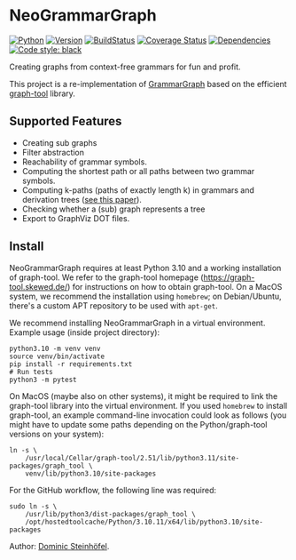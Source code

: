 # NeoGrammarGraph

[![Python](https://img.shields.io/pypi/pyversions/neo-grammar-graph.svg)](https://pypi.python.org/pypi/neo-grammar-graph/)
[![Version](https://img.shields.io/pypi/v/neo-grammar-graph)](https://pypi.python.org/pypi/neo-grammar-graph/)
[![BuildStatus](https://img.shields.io/github/actions/workflow/status/rindPHI/NeoGrammarGraph/test-gg.yml?branch=main)](https://img.shields.io/github/actions/workflow/status/rindPHI/NeoGrammarGraph/test-gg.yml?branch=main)
[![Coverage Status](https://coveralls.io/repos/github/rindPHI/NeoGrammarGraph/badge.svg?branch=main)](https://coveralls.io/github/rindPHI/NeoGrammarGraph?branch=main)
[![Dependencies](https://img.shields.io/librariesio/release/github/rindphi/NeoGrammarGraph)](https://libraries.io/github/rindPHI/NeoGrammarGraph)
[![Code style: black](https://img.shields.io/badge/code%20style-black-000000.svg)](https://github.com/psf/black)

Creating graphs from context-free grammars for fun and profit.

This project is a re-implementation of [GrammarGraph](https://github.com/rindPHI/GrammarGraph/)
based on the efficient [graph-tool](https://graph-tool.skewed.de/) library.

## Supported Features

* Creating sub graphs
* Filter abstraction
* Reachability of grammar symbols.
* Computing the shortest path or all paths between two grammar symbols.
* Computing k-paths (paths of exactly length k) in grammars and derivation trees 
  ([see this paper](https://ieeexplore.ieee.org/document/8952419)).
* Checking whether a (sub) graph represents a tree
* Export to GraphViz DOT files.

## Install

NeoGrammarGraph requires at least Python 3.10 and a working installation of graph-tool.
We refer to the graph-tool homepage (https://graph-tool.skewed.de/) for instructions
on how to obtain graph-tool. On a MacOS system, we recommend the installation using
`homebrew`; on Debian/Ubuntu, there's a custom APT repository to be used with `apt-get`.

We recommend installing NeoGrammarGraph in a virtual environment.
Example usage (inside project directory):

```shell
python3.10 -m venv venv
source venv/bin/activate
pip install -r requirements.txt
# Run tests
python3 -m pytest
```

On MacOS (maybe also on other systems), it might be required to link the graph-tool
library into the virtual environment. If you used `homebrew` to install graph-tool,
an example command-line invocation could look as follows (you might have to update
some paths depending on the Python/graph-tool versions on your system):

```shell
ln -s \
    /usr/local/Cellar/graph-tool/2.51/lib/python3.11/site-packages/graph_tool \
    venv/lib/python3.10/site-packages
```

For the GitHub workflow, the following line was required:

```shell
sudo ln -s \
    /usr/lib/python3/dist-packages/graph_tool \
    /opt/hostedtoolcache/Python/3.10.11/x64/lib/python3.10/site-packages
```

Author: [Dominic Steinhöfel](https://www.dominic-steinhoefel.de).
